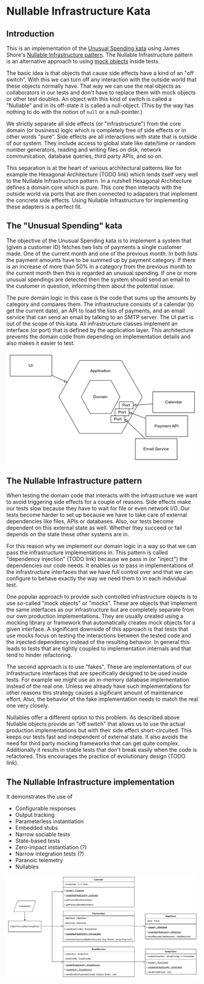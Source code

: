 # Nullable Infrastructure Kata

## Introduction

This is an implementation of the [Unusual Spending kata](https://github.com/testdouble/contributing-tests/wiki/Unusual-Spending-Kata)
using James Shore's [Nullable Infrastructure pattern](https://www.jamesshore.com/v2/projects/nullables).
The Nullable Infrastructure pattern is an alternative approach to using [mock
objects](https://martinfowler.com/articles/mocksArentStubs.html) inside tests.

The basic idea is that objects that cause side effects have a kind of an "off
switch". With this we can turn off any interaction with the outside world that
these objects normally have. That way we can use the real objects as
collaborators in our tests and don't have to replace them with mock objects or
other test doubles. An object with this kind of switch is called a "Nullable"
and in its off-state it is called a null-object. (This by the way has nothing to
do with the notion of `null` or a null-pointer.)

We strictly separate all side effects (or "infrastructure") from the core domain
(or business) logic which is completely free of side effects or in other words
"pure". Side effects are all interactions with state that is outside of our
system. They include access to global state like date/time or random number
generators, reading and writing files on disk, network communication, database
queries, third party APIs, and so on.

This separation is at the heart of various architectural patterns like for
example the Hexagonal Architecture (TODO link) which lends itself very well to
the Nullable Infrastructure pattern. In a nutshell Hexagonal Architecture
defines a domain core which is pure. This core then interacts with the outside
world via ports that are then connected to adapaters that implement the concrete
side effects. Using Nullable Infrastructure for implementing these adapters is a
perfect fit.

## The "Unusual Spending" kata

The objective of the Unusual Spending kata is to implement a system that (given
a customer ID) fetches two lists of payments a single customer made. One of the
current month and one of the previous month. In both lists the payment amounts
have to be summed up by payment category. If there is an increase of more than
50% in a category from the previous month to the current month then this is
regarded an unusual spending. If one or more unusual spendings are detected then
the system should send an email to the customer in question, informing them
about the potential issue.

The pure domain logic in this case is the code that sums up the amounts by
category and compares them. The infrastructure consists of a calendar (to get
the current date), an API to load the lists of payments, and an email service
that can send an email by talking to an SMTP server. The UI part is out of the
scope of this kata. All infrastructure classes implement an interface (or port)
that is defined by the application layer. This architecture prevents the domain
code from depending on implementation details and also makes it easier to test.

[![Hexagon](./hexagon.png)](https://viewer.diagrams.net/?tags=%7B%7D&lightbox=1&highlight=0000ff&edit=_blank&layers=1&nav=1&title=Unusual%20Spending%20Hexagon.drawio#R%3Cmxfile%3E%3Cdiagram%20name%3D%22Page-1%22%20id%3D%22TCG4UKSa01HB5v_6KEIQ%22%3E5Zhdb5swFIZ%2FTS4b8Z1wmYam3ZYsaGnXdTeTBy54hRg5TgL79bOLCTimH1KbgdRcRD6vbbDf8xhjBuY0zS8JyOIFDmEyMLQwH5jewDDcscv%2BuVCUgm2ZpRARFJaSXgsr9BcKURPqFoVwIzWkGCcUZbIY4PUaBlTSACF4Lze7x4l81wxEUBFWAUhU9RaFNC7Vsa3V%2BhVEUVzdWddETQqqxkLYxCDE%2B4ZkXgzMKcGYlqU0n8KEe1f5UvabPVF7GBiBa%2FqaDmeuv%2FdvvO1ynidLTAvPKsCZuMoOJFsxYTFYWlQOsHFnvBjDHER4PTDPM0hQCikktepXEpvW%2BT5GFK4yEPBue4YF02KaJizSWfEe5bDKNI83ZdHRWFmdVDVCSCjMG5KY5CXE7L6kYE2q2rEwvCLOLsN9nT7DEk3iRuoOyAGBTHS4dO0qKwhj203%2B%2BuvL9dV8t4LGcnl368827sI5cxVPCd6uQ8j78EljQmPMTATJHONMuPIHUloIl8CWYtlDZg8pfoj%2Bj8EdD4aGXcVe3qz1ikMUTviyYOHvBAcPpTRDfEbesxnY4C0J4DMsCXQoIBGkLzMHQ2nlqfkkMAEU7eSF%2BJbkPDfqxgq4%2BfRCvl7g%2Bx0YtmSEq7CBsG60IOycimDnhATrMsEdAmypALe60S%2BALQXgKdu91iEg3WNsyxzrlvos%2Fr8gjz4EyPYrQTZ6BbKtgOyDIuWTN7SJ34OHsinTzHDumObxh6DZeSXNZq9odhSaL1KAeLcVJDvEZtw5z9oRz%2BOuXzPU04jPEO7cKNM2h9UpotrJRurabz1UnMoq9bW1H1ZZumKV27FVZk%2BtMtxjq9p2lFNZ9XmzSNN08fVhd63NvG8%2Fv8%2Bx3qfPAYbN3HHrn2UfbFc8bsnEk7YbljW0LJlQ3Ri2vJjq%2BlDXVfNd%2B0Tmq0t6kmUJCthmxXw%2BzgNzgMpGggRFLB9ewJzgyTjnPrHuyURUpCgMeffWjMj4v4fRI3l7Gam7i9PCtnmqx4B6TvIw25G7cfZNT45jZ9uOVe9kLQvrL5SPdY3PvObFPw%3D%3D%3C%2Fdiagram%3E%3C%2Fmxfile%3E)

## The Nullable Infrastructure pattern

When testing the domain code that interacts with the infrastructure we want to
avoid triggering side effects for a couple of reasons. Side effects make our
tests slow because they have to wait for file or even network I/O. Our tests
become harder to set up because we have to take care of external dependencies
like files, APIs or databases. Also, our tests become dependent on this external
state as well. Whether they succeed or fail depends on the state these other
systems are in.

For this reason why we implement our domain logic in a way so that we can pass
the infrastructure implementations in. This pattern is called "dependency
injection" (TODO link) because we pass in (or "inject") the dependencies our
code needs. It enables us to pass in implementations of the infrastructure
interfaces that we have full control over and that we can configure to behave
exactly the way we need them to in each individual test.

One popular approach to provide such controlled infrastructure objects is to use
so-called "mock objects" or "mocks". These are objects that implement the same
interfaces as our infrastructure but are completely separate from our own
production implementations. They are usually created using a mocking library or
framework that automatically creates mock objects for a given interface. A
significant downside of this approach is that tests that use mocks focus on
testing the interactions between the tested code and the injected dependency
instead of the resulting behavior. In general this leads to tests that are
tightly coupled to implementation internals and that tend to hinder refactoring.

The second approach is to use "fakes". These are implementations of our
infrastructure interfaces that are specifically designed to be used inside
tests. For example we might use an in-memory database implementation instead of
the real one. Unless we already have such implementations for other reasons this
strategy causes a sigificant amount of maintenance effort. Also, the behavior of
the fake implementation needs to match the real one very closely.

Nullables offer a different option to this problem. As described above Nullable
objects provide an "off switch" that allows us to use the actual production
implementations but with their side effect short-circuited. This keeps our tests
fast and independent of external state. It also avoids the need for third party
mocking frameworks that can get quite complex. Additionally it results in stable
tests that don't break easily when the code is refactored. This encourages the
practice of evolutionary design (TODO link).

## The Nullable Infrastructure implementation

It demonstrates the use of

- Configurable responses
- Output tracking
- Parameterless instantiation
- Embedded stubs
- Narrow sociable tests
- State-based tests
- Zero-impact instantiation (?)
- Narrow integration tests (?)
- Paranoic telemetry
- Nullables

[![Class diagram](./class_diagram.png)](https://viewer.diagrams.net/?tags=%7B%7D&lightbox=1&highlight=0000ff&edit=_blank&layers=1&nav=1&title=Unusual%20Spending.drawio#R%3Cmxfile%3E%3Cdiagram%20name%3D%22Page-1%22%20id%3D%22Kcyi-Vj68U4RgMjqVgWU%22%3E7Zxbc5s4FIB%2FjWfSh%2BwY4%2Btj7CTb3Ul33Lid7u6bbGRQK5ArRGz31%2FcIxM3gW2LA29VMLnAQWOh8OhcdcMucuJvfOVo5H5iFaavTtjYt877V6Rhdswv%2FpGQbSQbDYSSwObFUo1QwIz%2BwEraVNCAW9nMNBWNUkFVeuGCehxciJ0Ocs3W%2B2ZLR%2FKeukI0LgtkC0aL0C7GEE0mHvXYqf4%2BJ7cSfbLTVERfFjZXAd5DF1hmR%2BdAyJ5wxEW25mwmmcvDicYnOe9xzNOkYx5445YQf7X8td%2Fgn%2Bjj98mn0%2BN7%2BeD%2F%2B%2BzbpnNjGd4wtGAC1y7hwmM08RB9S6ZizwLOwvGwb9tI2T4ytQGiA8CsWYqu0iQLBQOQIl6qj2LPupG5gd07Z4lskeiSUqmtGnZI92XuzSuSzgC9Uq%2FHzeGQ5c4K%2Ff9%2FMvnJj6z3Pb2NoELexODASg0QlwDJmLhZ8C%2BdxTJEgL%2Fl%2BIAWVnbRTp8JdoW2mwYoRT%2FiZK0%2BlABqo%2BdEZqPFXs8Ns7%2BjwSHvDyLWHjagH8V7mVlJRyMU5jBj%2FQ0ZK243eyEhGT69QQ0erQbX7T87V7qh70bl6aAhfEA3UMAhObBvzz17gB4jOVqA94tkPLiK0wFOelrVDBJ6tUKizNbj3PBl79fyCucCbjKioqU08hLkRSkZsnXpaY6hkTsbL9ttvn2Olw2cWhq%2BJOff6GdQ5dQaVztoaLNuhXmdGfRL4Ai7O%2F7AK4w9h1EpuwvAgSjFlNkcuDNoKcwLdwXz32DQ9cAzpJdngOAa9EOL9HYfdL0G8UxHipW6k96t7kdGpc8BskvlRgfkp2rpws3crUmR%2BTVyKPKmKJfNErCw5sogS24PtBZwaIi7RJJC%2F3KkDQqpovHAItZ7QlgVySHyBFt%2FivbHDOPkBl0WxtuAwF0qXnX6uxUyeqXTGsQ9tprGKjB3RB7TJNXxCvlCCBaMUrXwyT27DBW0Rb8wETPv63M%2Bu%2FzH6hclpjkomp9EfVoRFnPZmuLiVHy7EakIJDuOLlnkHf99nRDu4wO2LUI2cfcMTRpm0iR6L%2BIE5tyOKEaJ4KfYC5IMiIG54Ctvcd1PJsxoWKWJw7pKG09whloW90HYIJFCkaalWFWZBR3tj%2BIH7nbR%2F67V60PEJ7BvpPvzI5lxMmAf3gkioaAwYrbFE6XxCDs7E49jEmJxISdzu8plArxQStCIwUktiJ4zcpRKNyH5ECqo%2FlZq9iPQ69SFSbkeKiUCBAUpC3UYMxItbxqsAcEGVYaSgNP4pjAtujQIVZpEKs4QAiuaYTplPBGHy%2Bjxqu0PGMeXn6SaeA5GgqNAwDIanab0y51EMpFudsbQGnT6VNx7Ahi03FhwjgW8S%2B%2FAuMRnZKCQ6CbqSnKftSL2uZti0qzHKMuIDSP0VUHoj%2F2iurtk%2FGcaJDsqsKg3da6uWWCyczz7mihh%2FvP0AqYdzI9cE5HoAfF77H4x4tBUeSzFTi3p95MqRDDlT10mEGrgmgOs2HhEVLdmBFEpn3JVk3IPhTsZtGgUsOmUrvoZZWdDULU2mQjOUmJXHaE%2FbjDcEP8kEfEuiXQpHdTajmGjrLOrMLOp8tZckz6Vqr8wi9M9Mo9LwI%2BtRdJTbuAEpKbZUZkDKo9wzUdqbPmmw6o1m9xWH9uflNYM12AOWjz3rGX8PYHxuJDRqO0%2FSM%2FZXMKJYc1MzN2V5d73g9As6%2F8XKv%2FHMOFr%2FbfaZh5IJHD6TM8P8hSyKM1MnpLWUgLunLowZ%2FW5VZAxLE1LfLZSAZ64uAV8mshyczM3V1ICLkaWkBEsbslMFfsjKNCcXdvh7nkW9mkJw8UGjAgR6CePS5qHpSnD8ROHJSxgZG%2FEubziSgESnnY17nebLwcXF8uPrGRqoq3VPJ9eBqyOqbIl9nBRrvbkf6gzSxRCeTyx%2BNDxXD54F86%2Fy7b9wZ8ysbcrcC4PP11zVzJV5ogOsLO5JUsGUqwPpks6uayn3duMnV5sr98bh707eFLmrSfQSsQw1Y%2FNxE1KTCYzudx8kaWfP0nbmDQHRGYBdS4W4c8IbYzq9urTam64Qd84MgzMhcNYJ6QC4cQPSfIW4uNr7ugqxBqveCPj8VL1msMoW%2FuIKcZhLRYs%2BOlNqlJPmK8LFQuQEUWBEPmGt06TLkHFeEdIsOqXqapClTJSXICMPdA%2B%2FaXq0LymKWmlj8mpkzvmSomspSupa07Fk6PJKP7XCeIFcqDzOOLfUlAYcqZ%2FRAWvTtqMkEaq5EFD2xvJrEiFN1fVQ1XjBsnR9TlJlYzEJeBgfyjcI7zxLvlMojZMmpE5Cmq9A7l3MA0SmHL8QFviakUYZqbCaCLvpV7BG38KXfpGt%2BfAT%3C%2Fdiagram%3E%3C%2Fmxfile%3E)
